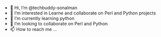 - 👋 Hi, I’m @techbuddy-sonalman
- 👀 I’m interested in Learne and collaborate on Perl and Python projects
- 🌱 I’m currently learning python
- 💞️ I’m looking to collaborate on Perl and Python
- 📫 How to reach me ...

<!---
techbuddy-sonalman/techbuddy-sonalman is a ✨ special ✨ repository because its `README.md` (this file) appears on your GitHub profile.
You can click the Preview link to take a look at your changes.
--->
